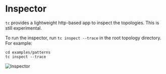 # Inspector

`tc` provides a lightweight http-based app to inspect the topologies. This is still experimental.

To run the inspector, run `tc inspect --trace` in the root topology directory. For example:

```
cd examples/patterns
tc inspect --trace
```


![Inspector](/images/inspector.gif)
